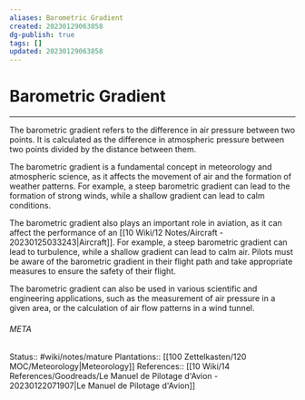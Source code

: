 ```yaml
---
aliases: Barometric Gradient
created: 20230129063858
dg-publish: true
tags: []
updated: 20230129063858
---
```

# Barometric Gradient
---
The barometric gradient refers to the difference in air pressure between two points. It is calculated as the difference in atmospheric pressure between two points divided by the distance between them.

The barometric gradient is a fundamental concept in meteorology and atmospheric science, as it affects the movement of air and the formation of weather patterns. For example, a steep barometric gradient can lead to the formation of strong winds, while a shallow gradient can lead to calm conditions.

The barometric gradient also plays an important role in aviation, as it can affect the performance of an [[10 Wiki/12 Notes/Aircraft - 20230125033243\|Aircraft]]. For example, a steep barometric gradient can lead to turbulence, while a shallow gradient can lead to calm air. Pilots must be aware of the barometric gradient in their flight path and take appropriate measures to ensure the safety of their flight.

The barometric gradient can also be used in various scientific and engineering applications, such as the measurement of air pressure in a given area, or the calculation of air flow patterns in a wind tunnel.



###### META
Status:: #wiki/notes/mature 
Plantations:: [[100 Zettelkasten/120 MOC/Meteorology\|Meteorology]]
References:: [[10 Wiki/14 References/Goodreads/Le Manuel de Pilotage d'Avion - 20230122071907\|Le Manuel de Pilotage d'Avion]]
